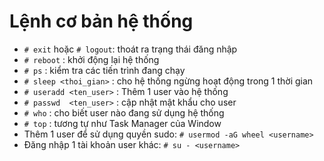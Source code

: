 # Lệnh cơ bản hệ thống

  - `# exit` hoặc  `# logout`: thoát ra trạng thái đăng nhập
  - `# reboot` : khởi động lại hệ thống
  - `# ps` : kiểm tra các tiến trình đang chạy
  - `# sleep <thoi_gian>` : cho hệ thống ngừng hoạt động trong 1 thời gian
  - `# useradd <ten_user>` : Thêm 1 user vào hệ thống
  - `# passwd  <ten_user>` : cập nhật mật khẩu cho user
  - `# who` : cho biết user nào đang sử dụng hệ thống
  - `# top` : tương tự như Task Manager của Window
  - Thêm 1 user để sử dụng quyền sudo: `# usermod -aG wheel <username>`
  - Đăng nhập 1 tài khoản user khác: `# su - <username>`
